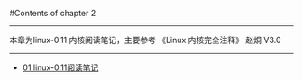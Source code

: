 #Contents of chapter 2

----------

本章为linux-0.11 内核阅读笔记，主要参考 《Linux 内核完全注释》 赵烔  V3.0

----------

* [01 linux-0.11阅读笔记](/docs/chapter3/20170328-linux-0.11阅读笔记)
